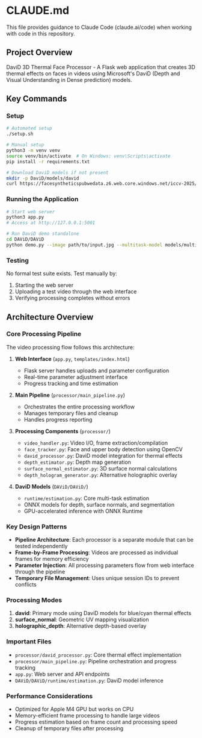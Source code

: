 # CLAUDE.md

This file provides guidance to Claude Code (claude.ai/code) when working with code in this repository.

## Project Overview
DaviD 3D Thermal Face Processor - A Flask web application that creates 3D thermal effects on faces in videos using Microsoft's DaviD (Depth and Visual Understanding in Dense prediction) models.

## Key Commands

### Setup
```bash
# Automated setup
./setup.sh

# Manual setup
python3 -m venv venv
source venv/bin/activate  # On Windows: venv\Scripts\activate
pip install -r requirements.txt

# Download DaviD models if not present
mkdir -p DaviD/models/david
curl https://facesyntheticspubwedata.z6.web.core.windows.net/iccv-2025/models/multi-task-model-vitl16_384.onnx -o DaviD/models/david/multitask-vitl16_384.onnx
```

### Running the Application
```bash
# Start web server
python3 app.py
# Access at http://127.0.0.1:5001

# Run DaviD demo standalone
cd DAViD/DAViD
python demo.py --image path/to/input.jpg --multitask-model models/multitask.onnx
```

### Testing
No formal test suite exists. Test manually by:
1. Starting the web server
2. Uploading a test video through the web interface
3. Verifying processing completes without errors

## Architecture Overview

### Core Processing Pipeline
The video processing flow follows this architecture:

1. **Web Interface** (`app.py`, `templates/index.html`)
   - Flask server handles uploads and parameter configuration
   - Real-time parameter adjustment interface
   - Progress tracking and time estimation

2. **Main Pipeline** (`processor/main_pipeline.py`)
   - Orchestrates the entire processing workflow
   - Manages temporary files and cleanup
   - Handles progress reporting

3. **Processing Components** (`processor/`)
   - `video_handler.py`: Video I/O, frame extraction/compilation
   - `face_tracker.py`: Face and upper body detection using OpenCV
   - `david_processor.py`: DaviD model integration for thermal effects
   - `depth_estimator.py`: Depth map generation
   - `surface_normal_estimator.py`: 3D surface normal calculations
   - `depth_hologram_generator.py`: Alternative holographic overlay

4. **DaviD Models** (`DAViD/DAViD/`)
   - `runtime/estimation.py`: Core multi-task estimation
   - ONNX models for depth, surface normals, and segmentation
   - GPU-accelerated inference with ONNX Runtime

### Key Design Patterns
- **Pipeline Architecture**: Each processor is a separate module that can be tested independently
- **Frame-by-Frame Processing**: Videos are processed as individual frames for memory efficiency
- **Parameter Injection**: All processing parameters flow from web interface through the pipeline
- **Temporary File Management**: Uses unique session IDs to prevent conflicts

### Processing Modes
1. **david**: Primary mode using DaviD models for blue/cyan thermal effects
2. **surface_normal**: Geometric UV mapping visualization
3. **holographic_depth**: Alternative depth-based overlay

### Important Files
- `processor/david_processor.py`: Core thermal effect implementation
- `processor/main_pipeline.py`: Pipeline orchestration and progress tracking
- `app.py`: Web server and API endpoints
- `DAViD/DAViD/runtime/estimation.py`: DaviD model inference

### Performance Considerations
- Optimized for Apple M4 GPU but works on CPU
- Memory-efficient frame processing to handle large videos
- Progress estimation based on frame count and processing speed
- Cleanup of temporary files after processing